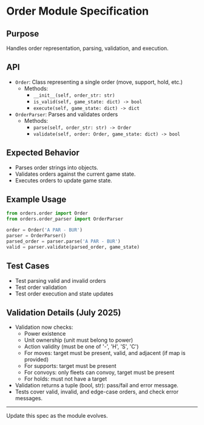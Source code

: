 # Order Module Specification

## Purpose
Handles order representation, parsing, validation, and execution.

## API
- `Order`: Class representing a single order (move, support, hold, etc.)
  - Methods:
    - `__init__(self, order_str: str)`
    - `is_valid(self, game_state: dict) -> bool`
    - `execute(self, game_state: dict) -> dict`
- `OrderParser`: Parses and validates orders
  - Methods:
    - `parse(self, order_str: str) -> Order`
    - `validate(self, order: Order, game_state: dict) -> bool`

## Expected Behavior
- Parses order strings into objects.
- Validates orders against the current game state.
- Executes orders to update game state.

## Example Usage
```python
from orders.order import Order
from orders.order_parser import OrderParser

order = Order('A PAR - BUR')
parser = OrderParser()
parsed_order = parser.parse('A PAR - BUR')
valid = parser.validate(parsed_order, game_state)
```

## Test Cases
- Test parsing valid and invalid orders
- Test order validation
- Test order execution and state updates

## Validation Details (July 2025)
- Validation now checks:
  - Power existence
  - Unit ownership (unit must belong to power)
  - Action validity (must be one of '-', 'H', 'S', 'C')
  - For moves: target must be present, valid, and adjacent (if map is provided)
  - For supports: target must be present
  - For convoys: only fleets can convoy, target must be present
  - For holds: must not have a target
- Validation returns a tuple (bool, str): pass/fail and error message.
- Tests cover valid, invalid, and edge-case orders, and check error messages.

---

Update this spec as the module evolves.
